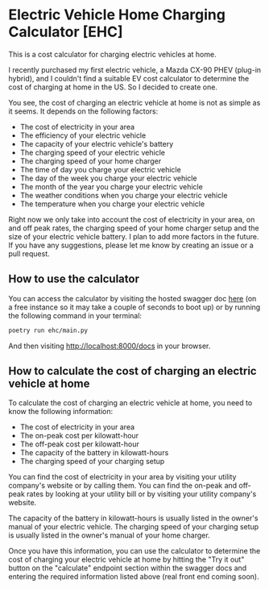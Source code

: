 # Electric Vehicle Home Charging Calculator [EHC]

This is a cost calculator for charging electric vehicles at home.

I recently purchased my first electric vehicle, a Mazda CX-90 PHEV (plug-in hybrid), and I couldn't find a suitable EV cost calculator to determine the cost of charging at home in the US. So I decided to create one.

You see, the cost of charging an electric vehicle at home is not as simple as it seems. It depends on the following factors:
- The cost of electricity in your area
- The efficiency of your electric vehicle
- The capacity of your electric vehicle's battery
- The charging speed of your electric vehicle
- The charging speed of your home charger
- The time of day you charge your electric vehicle
- The day of the week you charge your electric vehicle
- The month of the year you charge your electric vehicle
- The weather conditions when you charge your electric vehicle
- The temperature when you charge your electric vehicle

Right now we only take into account the cost of electricity in your area, on and off peak rates, the charging speed of your home charger setup and the size of your electric vehicle battery. I plan to add more factors in the future. If you have any suggestions, please let me know by creating an issue or a pull request.

## How to use the calculator
You can access the calculator by visiting the hosted swagger doc [here](https://ehc.onrender.com/docs) (on a free instance so it may take a couple of seconds to boot up) or by running the following command in your terminal:

```bash
poetry run ehc/main.py
```

And then visiting [http://localhost:8000/docs](http://localhost:8000/docs) in your browser.

## How to calculate the cost of charging an electric vehicle at home
To calculate the cost of charging an electric vehicle at home, you need to know the following information:
- The cost of electricity in your area
- The on-peak cost per kilowatt-hour
- The off-peak cost per kilowatt-hour
- The capacity of the battery in kilowatt-hours
- The charging speed of your charging setup

You can find the cost of electricity in your area by visiting your utility company's website or by calling them. You can find the on-peak and off-peak rates by looking at your utility bill or by visiting your utility company's website.

The capacity of the battery in kilowatt-hours is usually listed in the owner's manual of your electric vehicle. The charging speed of your charging setup is usually listed in the owner's manual of your home charger.

Once you have this information, you can use the calculator to determine the cost of charging your electric vehicle at home by hitting the "Try it out" button on the "calculate" endpoint section within the swagger docs and entering the required information listed above (real front end coming soon).
